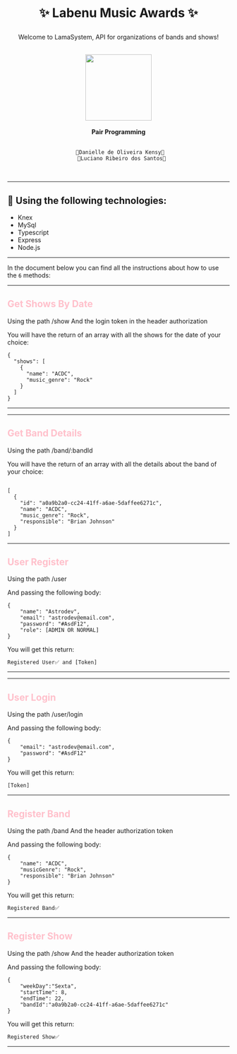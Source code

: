 # <p align = "center"> ✨ Labenu Music Awards ✨ </p> 

<p align = "center"> Welcome to LamaSystem,  
API for organizations of bands and shows! </p>

<br/>

<div align = "center">
<img src="https://cdn-icons-png.flaticon.com/512/2741/2741227.png"  width="150" height="150" /> 
</div>

<br/>

<div align = "center"> <strong> Pair Programming </strong> </div> 
</BR>
  <div align = "center">

      👻Danielle de Oliveira Kensy👻 
      👾Luciano Ribeiro dos Santos👾
</div>
</BR>

___

## 🔧 Using the following technologies:
- Knex
- MySql
- Typescript
- Express
- Node.js
___

In the document below you can find all the instructions about how to use the `6` methods:

___
## <font color="pink">Get Shows By Date</font>
Using the path /show
And the login token in the header authorization

You will have the return of an array with all the shows for the date of your choice:
~~~
{
  "shows": [
    {
      "name": "ACDC",
      "music_genre": "Rock"
    }
  ]
}
~~~
___

___
## <font color="pink">Get Band Details</font>
Using the path /band/:bandId

You will have the return of an array with all the details about the band of your choice:
~~~

[
  {
    "id": "a0a9b2a0-cc24-41ff-a6ae-5daffee6271c",
    "name": "ACDC",
    "music_genre": "Rock",
    "responsible": "Brian Johnson"
  }
]
~~~
___

## <font color="pink">User Register</font>
Using the path /user

And passing the following body:
~~~
{
    "name": "Astrodev",
    "email": "astrodev@email.com",
    "password": "#AsdF12",
    "role": [ADMIN OR NORMAL]
}
~~~
You will get this return:
~~~
Registered User✅ and [Token]
~~~
___

___

## <font color="pink">User Login</font>
Using the path /user/login

And passing the following body:
~~~
{
    "email": "astrodev@email.com", 
    "password": "#AsdF12"
}
~~~
You will get this return:
~~~
[Token]
~~~
___

## <font color="pink">Register Band</font>
Using the path /band
And the header authorization token

And passing the following body:
~~~
{
    "name": "ACDC",
    "musicGenre": "Rock",
    "responsible": "Brian Johnson"
}

~~~
You will get this return:
~~~
Registered Band✅
~~~
___
## <font color="pink">Register Show</font>
Using the path /show
And the header authorization token

And passing the following body:
~~~
{
    "weekDay":"Sexta",
    "startTime": 8,
    "endTime": 22,
    "bandId":"a0a9b2a0-cc24-41ff-a6ae-5daffee6271c"
}

~~~
You will get this return:
~~~
Registered Show✅
~~~
___